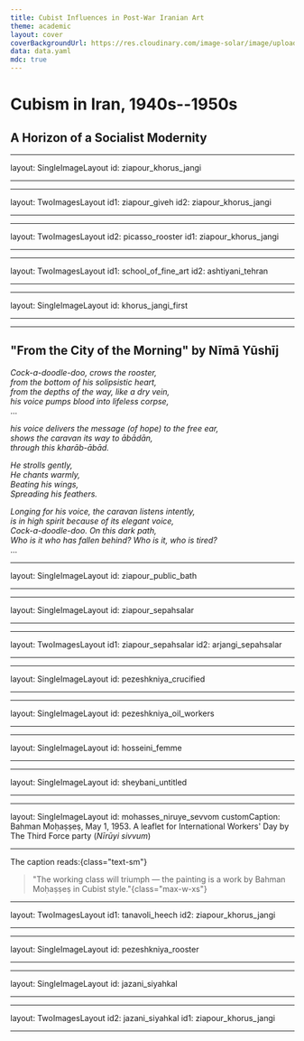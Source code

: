 ```yaml
---
title: Cubist Influences in Post-War Iranian Art
theme: academic
layout: cover
coverBackgroundUrl: https://res.cloudinary.com/image-solar/image/upload/c_crop,h_429,w_600/v1743290112/ziapour/13WEB_kgrqqr.jpg
data: data.yaml
mdc: true
---
```


# Cubism in Iran, 1940s--1950s

## A Horizon of a Socialist Modernity

<!--
Introduction:
- Focus: Emergence & evolution of Cubism in Iran, 1940s-1950s.
- Main Argument: Not mere imitation, but a specific avant-garde project tied to social shaping, artistic autonomy, and the national struggle for sovereignty, interrupted by the 1953 coup.
- Key Characteristics: Universalist aims initially, distinct Iranian features (dynamic diagonals), faced strong opposition.
- Cover Image: Ziapour's Sepahsalar Mosque (1950), a key work by a central figure.
-->

---
layout: SingleImageLayout
id: ziapour_khorus_jangi

---
<!--
Ziapour's Fighting Rooster (Khorus Jangi):
- This iconic design was the cover for the Khorus Jangi magazine, launched in 1948 by the avant-garde association of the same name (Ziapour, Shirvani, Gharib, Sheybani, Hannaneh, etc.).
- Symbolism: Represents wakefulness, a new dawn, resistance against stagnation, artistic independence, and adapting Iranian culture to modernity/machine age. It was their visual manifesto.
-->

---
layout: TwoImagesLayout
id1: ziapour_giveh
id2: ziapour_khorus_jangi

---
<!--
Jalil Ziapour & the Rooster:
- Left: Ziapour himself in 1952, a leading figure in the Khorus Jangi group and a key proponent of Cubism in Iran. Note the 'giveh' footwear, perhaps hinting at the blend of modernism and local context.
- Right: The Khorus Jangi rooster emblem, symbolizing the group's avant-garde spirit and goals (wakefulness, resistance, modernity).
-->


---
layout: TwoImagesLayout
id2: picasso_rooster
id1: ziapour_khorus_jangi

---
<!--
Ziapour vs. Picasso:
- While acknowledging European influences like Picasso, the argument is that Iranian Cubism wasn't simple imitation.
- Compare Ziapour's rooster (right) with Picasso's (left). Note Ziapour's emphasis on sharp, intersecting dynamic diagonals, giving it affinities with Futurism/Constructivism.
- Ziapour's rooster carries specific Iranian symbolism tied to the Khorus Jangi group's mission (wakefulness, resistance, modernity) beyond formal similarities.
-->


---
layout: TwoImagesLayout
id1: school_of_fine_art
id2: ashtiyani_tehran

---
<!--
The Academic Establishment & Opposition:
- Left: Students at the School of Fine Arts (Ṣanāyiʿ-i Mustaẓrifa, est. 1911), founded by Kamal ol-Molk. This institution represented the established academic tradition.
- Right: Ismaʿil Ashtiyani's "View of Tehran" (1938), exemplifies the naturalist style favored by the academy.
- Point: The Khorus Jangi modernists faced significant institutional and artistic opposition from this established tradition, which dominated Iranian art institutions at the time.
-->


---
layout: SingleImageLayout
id: khorus_jangi_first

---
<!--
Khorus Jangi Magazine & Nima Yushij:
- This is the first issue of the Khorus Jangi magazine (1948), a key platform for the avant-garde group.
- Inside cover features the poem "From the City of Morning" by the highly influential modernist poet Nima Yushij.
- Nima wrote the poem specifically in response to the group's choice of the "Fighting Rooster" name, linking the symbol to their mission.
-->


---

## "From the City of the Morning" by Nīmā Yūshīj

_Cock-a-doodle-doo, crows the rooster,_  
_from the bottom of his solipsistic heart,_  
_from the depths of the way, like a dry vein,_  
_his voice pumps blood into lifeless corpse,_  
...

_his voice delivers the message (of hope) to the free ear,_  
_shows the caravan its way to ābādān,_  
_through this kharāb-ābād._

_He strolls gently,_  
_He chants warmly,_  
_Beating his wings,_  
_Spreading his feathers._

_Longing for his voice, the caravan listens intently,_  
_is in high spirit because of its elegant voice,_  
_Cock-a-doodle-doo. On this dark path,_  
_Who is it who has fallen behind?_
_Who is it, who is tired?_  
...


<!--
NOTE:
Nima Yushij's "From the City of the Morning" (Excerpt):
- Key Imagery: The rooster's crow guides a caravan out of darkness ("kharāb-ābād" - ruined place) towards light/progress ("ābādān" - prosperous place), awakening "oppressed souls."
- Connection: Directly mirrors the Khorus Jangi group's ambition to awaken public consciousness and lead Iranian culture towards modernity.
-->

---
layout: SingleImageLayout
id: ziapour_public_bath

---

<!--
Ziapour's "Public Bath" (1949):
- Example of Ziapour applying Cubism to local Iranian subjects and everyday life.
- Significance: This painting was famously vandalized (slashed) during its first exhibition in 1950 by followers of the academic painter Kamal ol-Molk.
- Context: Demonstrates the fierce opposition the modernists faced from the established art world. Also touches on the challenge noted by critics like Pakbaz of adapting Cubist geometry to local, often curvilinear, forms.
-->

---
layout: SingleImageLayout
id: ziapour_sepahsalar

---
<!--
Ziapour's "Sepahsalar Mosque" (1950):
- Another example of Ziapour depicting local Iranian architecture through a Cubist lens.
- Context: Illustrates the adaptation of the style. Critics like Pakbaz noted the difficulty of fitting Iranian architectural forms (mosques, bazaars) with their curvilinear elements into the "mechanistic forms" often favored by European Cubism. This led to stylistic divergences.
-->


---
layout: TwoImagesLayout
id1: ziapour_sepahsalar
id2: arjangi_sepahsalar

---
<!--
Modernist vs. Academic Depiction:
- Left: Ziapour's Cubist interpretation of Sepahsalar Mosque (1950).
- Right: Rassam Arjangi's traditional, naturalist painting of the same mosque. Arjangi was associated with the Kamal ol-Molk school.
- Point: This stark comparison highlights the stylistic clash between the emerging modernism and the established academic style.
- Opposition Example: Critics attacked Ziapour's work, with one claiming it wasn't a 'real' mosque due to the handling of the minarets, showing resistance to modernist interpretations.
-->


---
layout: SingleImageLayout
id: pezeshkniya_crucified

---
<!--
Hushang Pezeshkniya - Early Modernism:
- Artist: Hushang Pezeshkniya, another important modernist painter active in this period. He studied in Turkey before returning to Iran.
- Work: "Crucified" (1946). This early date shows engagement with modern European forms (Expressionism/Cubism influences) even before the formal establishment of Khorus Jangi.
- Themes: Pezeshkniya often depicted the lives of ordinary people.
-->


---
layout: SingleImageLayout
id: pezeshkniya_oil_workers

---
<!--
Pezeshkniya - Social Themes:
- Work: "Untitled (From the Oil Industry Workers)" (1958).
- Context: Shows Pezeshkniya depicting the lives of common people and laborers, specifically oil workers in Abadan.
- Style: Uses modernist fragmentation (Cubist/Expressionist influence) to portray these social themes. This aligns with the broader socially-aware current within early Iranian modernism.
-->


---
layout: SingleImageLayout
id: hosseini_femme

---
<!--
Hossein Kazemi - Lyrical Modernism:
- Artist: Hossein Kazemi.
- Style: Known for blending Cubist geometry and fragmentation with the delicate lines and lyrical qualities of traditional Iranian miniature painting.
- Work: "Woman with a Pitcher" (1957).
-->

---
layout: SingleImageLayout
id: sheybani_untitled

---
<!--
Manuchehr Sheybani - Modernist & Intellectual:
- Artist: Manuchehr Sheybani, who was also a poet and playwright with links to the Tudeh (Communist) party.
- Style: Explored Cubism, often drawing inspiration from workers and common people, similar to Pezeshkniya. Developed his own distinct interpretations, sometimes using idiosyncratic diagonals.
- Work: "Untitled" (1958).
-->

---
layout: SingleImageLayout
id: mohasses_niruye_sevvom
customCaption: Bahman Moḥaṣṣeṣ, May 1, 1953. A leaflet for International Workers' Day by The Third Force party (<i>Nīrūyi sivvum</i>)

---

The caption reads:{class="text-sm"}


> "The working class will triumph — the painting is a work by Bahman Moḥaṣṣeṣ in Cubist style."{class="max-w-xs"}

<!--
Bahman Mohasses - Cubism & Politics Pre-Coup:
- Artist: Bahman Mohasses, sometimes associated with the Khorus Jangi circle.
- Context: This is a leaflet for International Workers' Day (May 1, 1953) by the Third Force (Niruyi Sivvum) political party.
- Significance: The caption explicitly labels Mohasses's work as "Cubist style" and links it directly to the triumph of the working class. This demonstrates the clear association of Cubism with progressive politics in the period immediately preceding the August 1953 coup.
-->

---
layout: TwoImagesLayout
id1: tanavoli_heech
id2: ziapour_khorus_jangi

---
<!--
Shift After 1953: Rooster vs. Heech:
- This comparison symbolizes the profound shift in Iranian art and culture after the 1953 coup.
- Left (Post-Coup): Parviz Tanavoli's "Heech" (Nothing), emerging in the 1960s/70s, associated with the Saqqakhaneh movement. Represents a turn towards ambiguity, local vernacular, perhaps introspection or nihilism in the changed political climate under Pahlavi patronage.
- Right (Pre-Coup): Ziapour's "Fighting Rooster" (1949), symbolizing the assertive, socially-engaged, universalist aspirations of the earlier avant-garde.
- Point: The coup marked a decline of the Khorus Jangi-era modernism and the rise of different artistic concerns.
-->

---
layout: SingleImageLayout
id: pezeshkniya_rooster

---
<!--
Legacy - Nostalgic Echo: Pezeshkniya's Later Rooster:
- Artist: Hushang Pezeshkniya.
- Work: "Rooster" (late 1960s).
- Context: Cubism didn't vanish post-coup but often reappeared on the periphery. This later work by Pezeshkniya can be seen as a nostalgic echo of the earlier Khorus Jangi spirit and its rooster emblem.
- Note: Pezeshkniya distanced himself somewhat from the Tehran art establishment in later years.
-->

---
layout: SingleImageLayout
id: jazani_siyahkal

---
<!--
Legacy - Militant Re-Politicization: Bizhan Jazani:
- Artist: Bizhan Jazani, a prominent Marxist theorist and founder of a major guerrilla organization opposing the Shah.
- Context: Painted "Siahkal" (c. 1970) while imprisoned (1968 until execution in 1975). The painting commemorates the 1971 Siahkal incident, considered the start of the armed struggle against the Pahlavi regime.
- Style: Uses Cubist/Expressionist fragmentation to depict this politically charged event, demonstrating the style's continued use as a language of resistance.
-->

---
layout: TwoImagesLayout
id2: jazani_siyahkal
id1: ziapour_khorus_jangi

---
<!--
Enduring Resonance: Jazani & Ziapour:
- Comparison: Jazani's "Siahkal" (left, c. 1970) and Ziapour's "Khorus Jangi" rooster (right, 1949).
- Connection: Despite the different subject (deer vs. rooster), Jazani's prison painting shows strong visual and iconographic resonance with Ziapour's earlier work from two decades prior.
- Shared Elements: Use of fragmented forms, symbolism of struggle against darkness/oppression. Potentially echoes Picasso's Guernica as well.
- Point: Highlights the enduring power and adaptability of Cubist aesthetics as a visual language for political dissent and resistance across different moments in modern Iranian history.
-->


